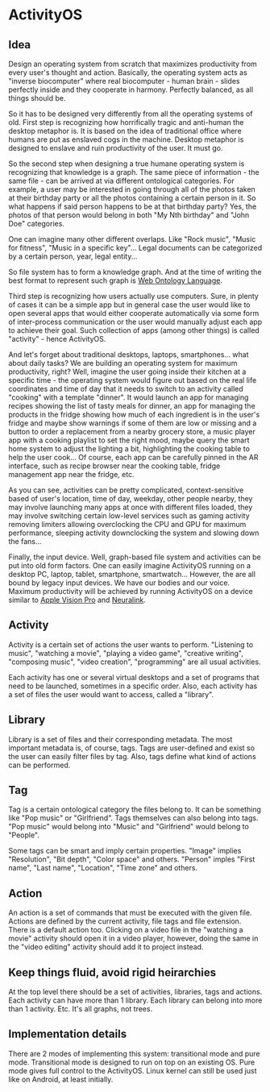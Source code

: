 # ActivityOS

## Idea

Design an operating system from scratch that maximizes productivity from every user's thought and action. Basically, the operating system acts as "inverse biocomputer" where real biocomputer - human brain - slides perfectly inside and they cooperate in harmony. Perfectly balanced, as all things should be.

So it has to be designed very differently from all the operating systems of old. First step is recognizing how horrifically tragic and anti-human the desktop metaphor is. It is based on the idea of traditional office where humans are put as enslaved cogs in the machine. Desktop metaphor is designed to enslave and ruin productivity of the user. It must go.

So the second step when designing a true humane operating system is recognizing that knowledge is a graph. The same piece of information - the same file - can be arrived at via different ontological categories. For example, a user may be interested in going through all of the photos taken at their birthday party or all the photos containing a certain person in it. So what happens if said person happens to be at that birthday party? Yes, the photos of that person would belong in both "My Nth birthday" and "John Doe" categories.

One can imagine many other different overlaps. Like "Rock music", "Music for fitness", "Music in a specific key"... Legal documents can be categorized by a certain person, year, legal entity...

So file system has to form a knowledge graph. And at the time of writing the best format to represent such graph is [Web Ontology Language](https://en.wikipedia.org/wiki/Web_Ontology_Language).

Third step is recognizing how users actually use computers. Sure, in plenty of cases it can be a simple app but in general case the user would like to open several apps that would either cooperate automatically via some form of inter-process communication or the user would manually adjust each app to achieve their goal. Such collection of apps (among other things) is called "activity" - hence ActivityOS.

And let's forget about traditional desktops, laptops, smartphones... what about daily tasks? We are building an operating system for maximum productivity, right? Well, imagine the user going inside their kitchen at a specific time - the operating system would figure out based on the real life coordinates and time of day that it needs to switch to an activity called "cooking" with a template "dinner". It would launch an app for managing recipes showing the list of tasty meals for dinner, an app for managing the products in the fridge showing how much of each ingredient is in the user's fridge and maybe show warnings if some of them are low or missing and a button to order a replacement from a nearby grocery store, a music player app with a cooking playlist to set the right mood, maybe query the smart home system to adjust the lighting a bit, highlighting the cooking table to help the user cook... Of course, each app can be carefully pinned in the AR interface, such as recipe browser near the cooking table, fridge management app near the fridge, etc.

As you can see, activities can be pretty complicated, context-sensitive based of user's location, time of day, weekday, other people nearby, they may involve launching many apps at once with different files loaded, they may involve switching certain low-level services such as gaming activity removing limiters allowing overclocking the CPU and GPU for maximum performance, sleeping activity downclocking the system and slowing down the fans...

Finally, the input device. Well, graph-based file system and activities can be put into old form factors. One can easily imagine ActivityOS running on a desktop PC, laptop, tablet, smartphone, smartwatch... However, the are all bound by legacy input devices. We have our bodies and our voice. Maximum productivity will be achieved by running ActivityOS on a device similar to [Apple Vision Pro](https://en.wikipedia.org/wiki/Apple_Vision_Pro) and [Neuralink](https://en.wikipedia.org/wiki/Neuralink).

## Activity

Activity is a certain set of actions the user wants to perform. "Listening to music", "watching a movie", "playing a video game", "creative writing", "composing music", "video creation", "programming" are all usual activities.

Each activity has one or several virtual desktops and a set of programs that need to be launched, sometimes in a specific order. Also, each activity has a set of files the user would want to access, called a "library".

## Library

Library is a set of files and their corresponding metadata. The most important metadata is, of course, tags. Tags are user-defined and exist so the user can easily filter files by tag. Also, tags define what kind of actions can be performed.

## Tag

Tag is a certain ontological category the files belong to. It can be something like "Pop music" or "Girlfriend". Tags themselves can also belong into tags. "Pop music" would belong into "Music" and "Girlfriend" would belong to "People".

Some tags can be smart and imply certain properties. "Image" implies "Resolution", "Bit depth", "Color space" and others. "Person" imples "First name", "Last name", "Location", "Time zone" and others.

## Action

An action is a set of commands that must be executed with the given file. Actions are defined by the current activity, file tags and file extension. There is a default action too. Clicking on a video file in the "watching a movie" activity should open it in a video player, however, doing the same in the "video editing" activity should add it to project instead.

## Keep things fluid, avoid rigid heirarchies

At the top level there should be a set of activities, libraries, tags and actions. Each activity can have more than 1 library. Each library can belong into more than 1 activity. Etc. It's all graphs, not trees.

## Implementation details

There are 2 modes of implementing this system: transitional mode and pure mode. Transitional mode is designed to run on top on an existing OS. Pure mode gives full control to the ActivityOS. Linux kernel can still be used just like on Android, at least initially.
